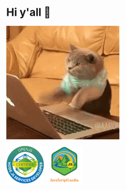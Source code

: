 # Hi y'all 👋

![](assets/coding_cat.gif)

[<img alt="JSNSD: OpenJS Node.js Services Developer" width="100px" src="assets/jsnsd-openjs-node-js-services-developer.png" />](https://www.credly.com/badges/d20ad08d-64da-476d-80f5-454374b08a23/public_url) [<img alt="OpenJS Foundation: JavaScriptLandia" width="100px" src="assets/openjs-foundation-javascriptlandia.png" />](https://www.credly.com/badges/e515b19b-9606-4f9e-b6f1-76af1a8ca271/public_url)

